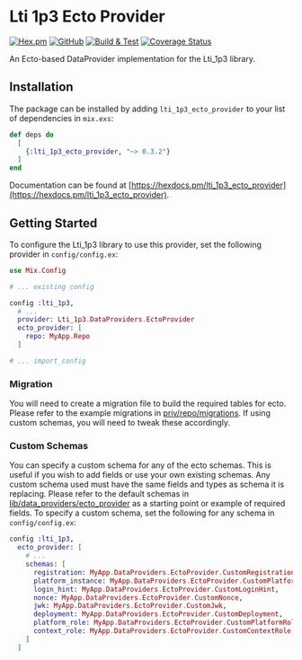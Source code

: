 # Lti 1p3 Ecto Provider

[![Hex.pm](https://img.shields.io/hexpm/v/lti_1p3_ecto_provider)](https://hex.pm/packages/lti_1p3_ecto_provider)
[![GitHub](https://img.shields.io/github/license/Simon-Initiative/lti_1p3_ecto_provider?color=blue)](https://github.com/Simon-Initiative/lti_1p3_ecto_provider/blob/master/LICENSE)
[![Build & Test](https://github.com/Simon-Initiative/lti_1p3_ecto_provider/actions/workflows/main.yml/badge.svg)](https://github.com/Simon-Initiative/lti_1p3_ecto_provider/actions/workflows/main.yml)
[![Coverage Status](https://coveralls.io/repos/github/Simon-Initiative/lti_1p3_ecto_provider/badge.svg?branch=master)](https://coveralls.io/github/Simon-Initiative/lti_1p3_ecto_provider?branch=master)

An Ecto-based DataProvider implementation for the Lti_1p3 library.

## Installation

The package can be installed by adding `lti_1p3_ecto_provider` to your list of dependencies in `mix.exs`:

```elixir
def deps do
  [
    {:lti_1p3_ecto_provider, "~> 0.3.2"}
  ]
end
```

Documentation can be found at [https://hexdocs.pm/lti_1p3_ecto_provider](https://hexdocs.pm/lti_1p3_ecto_provider).

## Getting Started

To configure the Lti_1p3 library to use this provider, set the following provider in `config/config.ex`:

```elixir
use Mix.Config

# ... existing config

config :lti_1p3,
  # ...
  provider: Lti_1p3.DataProviders.EctoProvider
  ecto_provider: [
    repo: MyApp.Repo
  ]

# ... import_config

```

### Migration

You will need to create a migration file to build the required tables for ecto. Please refer to the example migrations in [priv/repo/migrations](https://github.com/Simon-Initiative/lti_1p3_ecto_provider/blob/master/priv/repo/migrations). If using custom schemas, you will need to tweak these accordingly.

### Custom Schemas

You can specify a custom schema for any of the ecto schemas. This is useful if you wish to add fields or use your own existing schemas. Any custom schema used must have the same fields and types as schema it is replacing. Please refer to the default schemas in [lib/data_providers/ecto_provider](https://github.com/Simon-Initiative/lti_1p3_ecto_provider/tree/master/lib/data_providers/ecto_provider) as a starting point or example of required fields. To specify a custom schema, set the following for any schema in `config/config.ex`:

```elixir
config :lti_1p3,
  ecto_provider: [
    # ...
    schemas: [
      registration: MyApp.DataProviders.EctoProvider.CustomRegistration,
      platform_instance: MyApp.DataProviders.EctoProvider.CustomPlatformInstance,
      login_hint: MyApp.DataProviders.EctoProvider.CustomLoginHint,
      nonce: MyApp.DataProviders.EctoProvider.CustomNonce,
      jwk: MyApp.DataProviders.EctoProvider.CustomJwk,
      deployment: MyApp.DataProviders.EctoProvider.CustomDeployment,
      platform_role: MyApp.DataProviders.EctoProvider.CustomPlatformRole,
      context_role: MyApp.DataProviders.EctoProvider.CustomContextRole,
    ]
  ]

```
